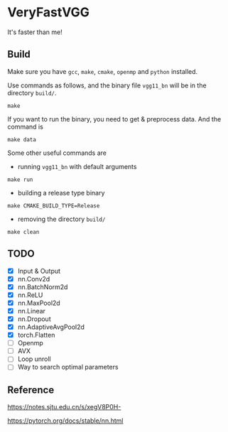 # VeryFastVGG

It's faster than me!

## Build

Make sure you have `gcc`, `make`, `cmake`, `openmp` and `python` installed.

Use commands as follows, and the binary file `vgg11_bn` will be in the directory `build/`.

```shell
make
```

If you want to run the binary, you need to get & preprocess data. And the command is

```shell
make data
```

Some other useful commands are
- running `vgg11_bn` with default arguments
```shell
make run
```
- building a release type binary
```shell
make CMAKE_BUILD_TYPE=Release
```
- removing the directory `build/`
```shell
make clean
```

## TODO
- [x] Input & Output
- [x] nn.Conv2d
- [x] nn.BatchNorm2d
- [x] nn.ReLU
- [x] nn.MaxPool2d
- [x] nn.Linear
- [x] nn.Dropout
- [x] nn.AdaptiveAvgPool2d
- [x] torch.Flatten
- [ ] Openmp
- [ ] AVX
- [ ] Loop unroll
- [ ] Way to search optimal parameters
## Reference

https://notes.sjtu.edu.cn/s/xegV8P0H-

https://pytorch.org/docs/stable/nn.html
